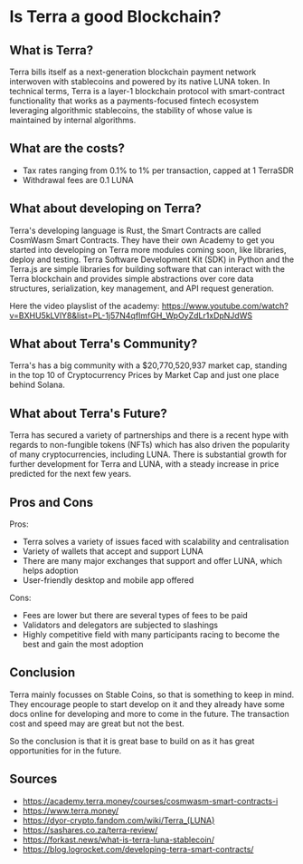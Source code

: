 # Is Terra a good Blockchain?

## What is Terra?

Terra bills itself as a next-generation blockchain payment network interwoven with stablecoins and powered by its native LUNA token. In technical terms, Terra is a layer-1 blockchain protocol with smart-contract functionality that works as a payments-focused fintech ecosystem leveraging algorithmic stablecoins, the stability of whose value is maintained by internal algorithms. 

## What are the costs?

- Tax rates ranging from 0.1% to 1% per transaction, capped at 1 TerraSDR
- Withdrawal fees are	0.1 LUNA

## What about developing on Terra?

Terra's developing language is Rust, the Smart Contracts are called CosmWasm Smart Contracts. They have their own Academy to get you started into developing on Terra more modules coming soon, like libraries, deploy and testing. Terra Software Development Kit (SDK) in Python and the Terra.js are  simple libraries for building software that can interact with the Terra blockchain and provides simple abstractions over core data structures, serialization, key management, and API request generation. 

Here the video playslist of the academy: https://www.youtube.com/watch?v=BXHU5kLVlY8&list=PL-1j57N4qfImfGH_WpOyZdLr1xDpNJdWS

## What about Terra's Community?

Terra's has a big community with a $20,770,520,937 market cap, standing in the top 10 of Cryptocurrency Prices by Market Cap and just one place behind Solana.

## What about Terra's Future?

Terra has secured a variety of partnerships and there is a recent hype with regards to non-fungible tokens (NFTs) which has also driven the popularity of many cryptocurrencies, including LUNA. There is substantial growth for further development for Terra and LUNA, with a steady increase in price predicted for the next few years.

## Pros and Cons

Pros:

- Terra solves a variety of issues faced with scalability and centralisation
- Variety of wallets that accept and support LUNA	
- There are many major exchanges that support and offer LUNA, which helps adoption	
- User-friendly desktop and mobile app offered	

Cons:

- Fees are lower but there are several types of fees to be paid
- Validators and delegators are subjected to slashings
- Highly competitive field with many participants racing to become the best and gain the most adoption

## Conclusion

Terra mainly focusses on Stable Coins, so that is something to keep in mind. They encourage people to start develop on it and they already have some docs online for developing and more to come in the future. The transaction cost and speed may are great but not the best.

So the conclusion is that it is great base to build on as it has great opportunities for in the future.

## Sources

- https://academy.terra.money/courses/cosmwasm-smart-contracts-i
- https://www.terra.money/
- https://dyor-crypto.fandom.com/wiki/Terra_(LUNA)
- https://sashares.co.za/terra-review/
- https://forkast.news/what-is-terra-luna-stablecoin/
- https://blog.logrocket.com/developing-terra-smart-contracts/
